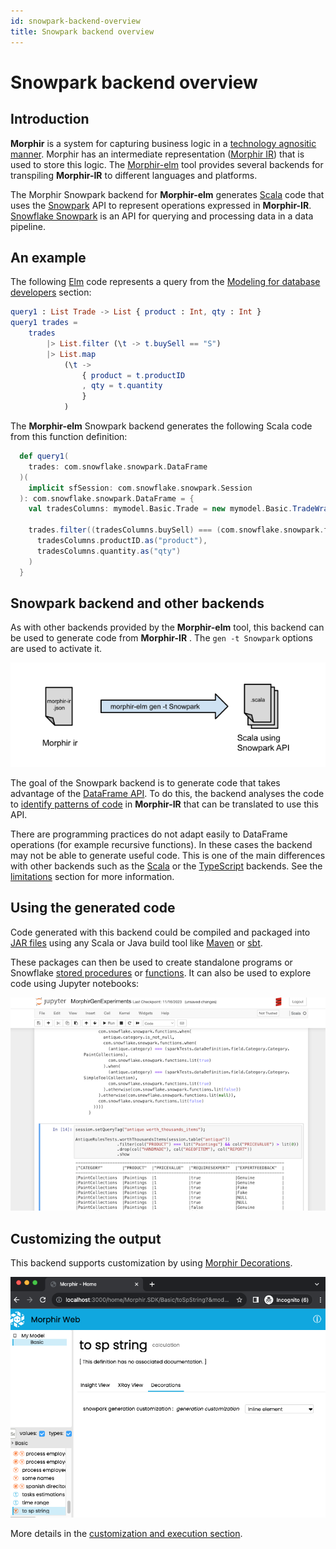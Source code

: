 ```yaml
---
id: snowpark-backend-overview
title: Snowpark backend overview
---
```


# Snowpark backend overview

## Introduction

**Morphir** is a system for capturing business logic in a [technology agnositic manner](https://morphir.finos.org/docs/intro/). Morphir has an intermediate representation ([Morphir IR](https://morphir.finos.org/docs/morphir-ir)) that is used to store this logic. The [Morphir-elm](https://github.com/finos/morphir-elm) tool provides several backends for transpiling **Morphir-IR** to different languages and platforms.

The Morphir Snowpark backend for **Morphir-elm** generates [Scala](https://www.scala-lang.org/) code that uses the [Snowpark](https://docs.snowflake.com/en/developer-guide/snowpark/scala/index) API to represent operations expressed in **Morphir-IR**. [Snowflake Snowpark](https://docs.snowflake.com/en/developer-guide/snowpark/index) is an API for querying and processing data in a data pipeline.

## An example

The following [Elm](https://elm-lang.org/) code represents a query from the [Modeling for database developers](https://morphir.finos.org/docs/modeling-database-developers) section:

```elm
query1 : List Trade -> List { product : Int, qty : Int }
query1 trades =
    trades
        |> List.filter (\t -> t.buySell == "S")
        |> List.map
            (\t ->
                { product = t.productID
                , qty = t.quantity
                }
            )
```

The **Morphir-elm** Snowpark backend generates the following Scala code from this function definition:

```scala
  def query1(
    trades: com.snowflake.snowpark.DataFrame
  )(
    implicit sfSession: com.snowflake.snowpark.Session
  ): com.snowflake.snowpark.DataFrame = {
    val tradesColumns: mymodel.Basic.Trade = new mymodel.Basic.TradeWrapper(trades)
    
    trades.filter((tradesColumns.buySell) === (com.snowflake.snowpark.functions.lit("S"))).select(
      tradesColumns.productID.as("product"),
      tradesColumns.quantity.as("qty")
    )
  }  
```

## Snowpark backend and other backends

As with other backends provided by the **Morphir-elm** tool, this backend can be used to generate code from **Morphir-IR** . The `gen -t Snowpark` options are used to activate it.

![snowpark backend](snowpark-backend.svg)

The goal of the Snowpark backend is to generate code that takes advantage of the [DataFrame API](https://docs.snowflake.com/en/developer-guide/snowpark/scala/working-with-dataframes).  To do this, the backend analyses the code to [identify patterns of code](snowpark-backend-generation.md) in **Morphir-IR** that can be translated to use this API.  

There are programming practices do not adapt easily to DataFrame operations (for example recursive functions). In these cases the backend may not be able to generate useful code. This is one of the main differences with other backends such as the [Scala](https://morphir.finos.org/docs/scala-backend) or the [TypeScript](https://morphir.finos.org/docs/typescript-api) backends. See the [limitations](snowpark-backend-limitations.md) section for more information.



## Using the generated code

Code generated with this backend could be compiled and packaged into [JAR files](https://docs.oracle.com/javase/8/docs/technotes/guides/jar/jarGuide.html) using any Scala or Java build tool like [Maven](https://docs.snowflake.com/en/developer-guide/snowpark/scala/setup-other-environments#using-the-snowpark-library-in-a-maven-project) or [sbt](https://docs.snowflake.com/en/developer-guide/snowpark/scala/quickstart-sbt#creating-a-new-scala-project-in-sbt).

These packages can then be used to create standalone programs or Snowflake [stored procedures](https://docs.snowflake.com/en/developer-guide/snowpark/scala/creating-sprocs) or [functions](https://docs.snowflake.com/en/developer-guide/snowpark/scala/creating-udfs). It can also be used to explore code using Jupyter notebooks:

![jupyter notebook scala](sp_jupyter_nb.png)

## Customizing the output

This backend supports customization by using [Morphir Decorations](https://morphir.finos.org/docs/decorations-users-guide).

![inline decoration](sp_inline_decoration.png)

More details in the [customization and execution section](snowpark-backend-using-and-customize.md).